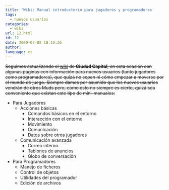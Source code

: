 ```yaml
---
title: 'Wiki: Manual introductorio para jugadores y programadores'
tags:
  - nuevos usuarios
categories:
  - wiki
url: 12.html
id: 12
date: 2009-07-08 18:10:26
author:
language: es
---
```


~~Seguimos actualizando el [wiki](http://wiki.ciudadcapital.net) de **Ciudad Capital**, en esta ocasión con algunas páginas con información para nuevos usuarios (tanto jugadores como programadores), que quizá no sepan ni cómo empezar a moverse por el mundo de juego. Siempre damos por asumido que los nuevos usuarios vendrán de otros Muds pero, como esto no siempre es cierto, quizá sea conveniente que existan este tipo de mini-manuales:~~

* Para Jugadores
    * Acciones básicas
        * Comandos básicos en el entorno
        * Interacción con el entorno
        * Movimiento
        * Comunicación
        * Datos sobre otros jugadores
    * Comunicación avanzada
        * Correo interno
        * Tablones de anuncios
        * Globo de conversación
* Para Programadores
    * Manejo de ficheros
    * Control de objetos
    * Utilidades del programador
    * Edición de archivos
